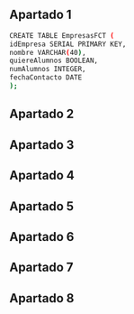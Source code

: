 ## Apartado 1 

```bash
CREATE TABLE EmpresasFCT (
idEmpresa SERIAL PRIMARY KEY,
nombre VARCHAR(40),
quiereAlumnos BOOLEAN,
numAlumnos INTEGER,
fechaContacto DATE
);
```

## Apartado 2 

## Apartado 3 

## Apartado 4 

## Apartado 5

## Apartado 6 

## Apartado 7

## Apartado 8 

